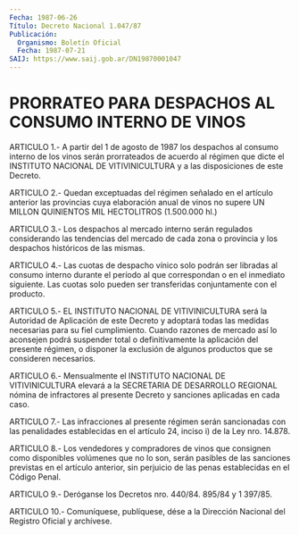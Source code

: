 ```yaml
---
Fecha: 1987-06-26
Título: Decreto Nacional 1.047/87
Publicación:
  Organismo: Boletín Oficial
  Fecha: 1987-07-21
SAIJ: https://www.saij.gob.ar/DN19870001047
---
```

# PRORRATEO PARA DESPACHOS AL CONSUMO INTERNO DE VINOS

<a id="1"></a>
ARTICULO 1.- A partir del 1 de agosto de 1987 los despachos al consumo  interno  de  los  vinos  serán  prorrateados de acuerdo al régimen que dicte el INSTITUTO NACIONAL DE  VITIVINICULTURA y a las disposiciones de este Decreto.

<a id="2"></a>
ARTICULO  2.-  Quedan  exceptuadas  del régimen señalado en el artículo anterior las provincias cuya elaboración  anual  de  vinos no  supere  UN  MILLON  QUINIENTOS  MIL HECTOLITROS (1.500.000 hl.)

<a id="3"></a>
ARTICULO  3.- Los despachos al mercado interno serán regulados considerando las  tendencias del mercado de cada zona o provincia y los despachos históricos de las mismas.

<a id="4"></a>
ARTICULO  4.-  Las  cuotas  de despacho vínico solo podrán ser libradas al consumo interno durante  el período al que correspondan o en el inmediato siguiente. Las cuotas solo pueden ser transferidas conjuntamente con el producto.

<a id="5"></a>
ARTICULO  5.- EL INSTITUTO NACIONAL DE VITIVINICULTURA será la Autoridad de Aplicación  de  este  Decreto  y  adoptará  todas  las medidas  necesarias  para  su  fiel cumplimiento. Cuando razones de mercado así lo aconsejen podrá suspender  total  o  definitivamente la  aplicación  del  presente  régimen, o disponer la exclusión  de algunos productos que se consideren necesarios.

<a id="6"></a>
ARTICULO 6.- Mensualmente el INSTITUTO NACIONAL DE VITIVINICULTURA  elevará  a  la  SECRETARIA  DE DESARROLLO REGIONAL nómina de infractores al presente Decreto y sanciones  aplicadas en cada caso.

<a id="7"></a>
ARTICULO  7.-  Las  infracciones  al  presente  régimen  serán sancionadas  con  las  penalidades  establecidas en el artículo 24, inciso i) de la Ley nro. 14.878.

<a id="8"></a>
ARTICULO  8.-  Los  vendedores  y  compradores  de  vinos  que consignen  como disponibles volúmenes que no lo son, serán pasibles de las sanciones  previstas  en el artículo anterior, sin perjuicio de las penas establecidas en el Código Penal.

<a id="9"></a>
ARTICULO  9.-  Deróganse  los Decretos nro. 440/84. 895/84 y 1 397/85.

<a id="10"></a>
ARTICULO  10.-  Comuníquese,  publíquese,  dése a la Dirección Nacional del Registro Oficial y archívese.